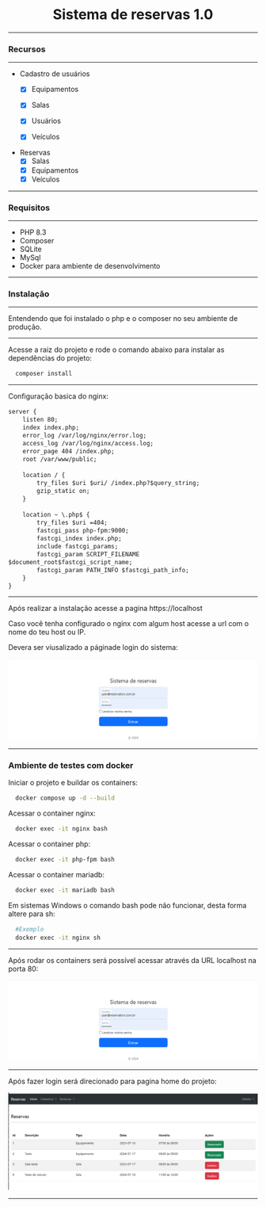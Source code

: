 <h1 style="text-align: center">Sistema de reservas 1.0</h1>

---
### Recursos

---

- Cadastro de usuários
  - [X] Equipamentos 
  - [X] Salas 
  - [X] Usuários 
  - [X] Veículos


- Reservas
  - [X] Salas
  - [X] Equipamentos
  - [X] Veículos

---


### Requisitos

---

- PHP 8.3
- Composer
- SQLite
- MySql
- Docker para ambiente de desenvolvimento

---

### Instalação

---

Entendendo que foi instalado o php e o composer no seu ambiente de produção.

--- 

Acesse a raiz do projeto e rode o comando abaixo para instalar as dependências do projeto:

```bash
  composer install
````

---
Configuração basica do nginx:

```text
server {
    listen 80;
    index index.php;
    error_log /var/log/nginx/error.log;
    access_log /var/log/nginx/access.log;
    error_page 404 /index.php;
    root /var/www/public;

    location / {
        try_files $uri $uri/ /index.php?$query_string;
        gzip_static on;
    }

    location ~ \.php$ {
        try_files $uri =404;
        fastcgi_pass php-fpm:9000;
        fastcgi_index index.php;
        include fastcgi_params;
        fastcgi_param SCRIPT_FILENAME $document_root$fastcgi_script_name;
        fastcgi_param PATH_INFO $fastcgi_path_info;
    }
}

```
---

Após realizar a instalação acesse a pagina https://localhost

Caso você tenha configurado o nginx com algum host acesse a url com o nome do teu host ou IP.

Devera ser viusalizado a páginade login do sistema:

![index_image](./public/assets/images/index.png)

---

### Ambiente de testes com docker

Iniciar o projeto e buildar os containers:

```bash
  docker compose up -d --build
```

Acessar o container nginx:

```bash
  docker exec -it nginx bash
```

Acessar o container php:

```bash
  docker exec -it php-fpm bash
```


Acessar o container mariadb:

```bash
  docker exec -it mariadb bash
```


Em sistemas Windows o comando bash pode não funcionar, desta forma altere para sh:
```bash
  #Exemplo
  docker exec -it nginx sh
```

---

Após rodar os containers será possível acessar através da URL localhost na porta 80:

![index_image](./public/assets/images/index.png)


---

Após fazer login será direcionado para pagina home do projeto:

![index_image](./public/assets/images/home.png)

---
